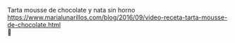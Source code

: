 Tarta mousse de chocolate y nata sin horno	https://www.marialunarillos.com/blog/2016/09/video-receta-tarta-mousse-de-chocolate.html	
਍